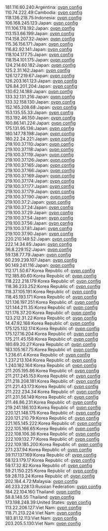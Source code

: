 181.116.60.240:Argentina: [ovpn config](vpn/181_116_60_240.ovpn)  
110.74.222.49:Cambodia: [ovpn config](vpn/110_74_222_49.ovpn)  
118.136.218.75:Indonesia: [ovpn config](vpn/118_136_218_75.ovpn)  
106.168.245.123:Japan: [ovpn config](vpn/106_168_245_123.ovpn)  
111.106.178.192:Japan: [ovpn config](vpn/111_106_178_192.ovpn)  
113.153.66.199:Japan: [ovpn config](vpn/113_153_66_199.ovpn)  
114.158.207.32:Japan: [ovpn config](vpn/114_158_207_32.ovpn)  
115.36.156.171:Japan: [ovpn config](vpn/115_36_156_171.ovpn)  
116.82.92.141:Japan: [ovpn config](vpn/116_82_92_141.ovpn)  
118.104.177.75:Japan: [ovpn config](vpn/118_104_177_75.ovpn)  
118.154.101.175:Japan: [ovpn config](vpn/118_154_101_175.ovpn)  
124.214.60.182:Japan: [ovpn config](vpn/124_214_60_182.ovpn)  
125.2.31.162:Japan: [ovpn config](vpn/125_2_31_162.ovpn)  
126.127.219.67:Japan: [ovpn config](vpn/126_127_219_67.ovpn)  
126.203.161.123:Japan: [ovpn config](vpn/126_203_161_123.ovpn)  
126.84.201.204:Japan: [ovpn config](vpn/126_84_201_204.ovpn)  
130.62.14.188:Japan: [ovpn config](vpn/130_62_14_188.ovpn)  
133.32.131.216:Japan: [ovpn config](vpn/133_32_131_216.ovpn)  
133.32.158.130:Japan: [ovpn config](vpn/133_32_158_130.ovpn)  
152.165.208.68:Japan: [ovpn config](vpn/152_165_208_68.ovpn)  
153.135.55.33:Japan: [ovpn config](vpn/153_135_55_33.ovpn)  
153.192.46.150:Japan: [ovpn config](vpn/153_192_46_150.ovpn)  
160.86.141.224:Japan: [ovpn config](vpn/160_86_141_224.ovpn)  
175.131.95.136:Japan: [ovpn config](vpn/175_131_95_136.ovpn)  
180.147.78.198:Japan: [ovpn config](vpn/180_147_78_198.ovpn)  
180.22.24.221:Japan: [ovpn config](vpn/180_22_24_221.ovpn)  
219.100.37.110:Japan: [ovpn config](vpn/219_100_37_110.ovpn)  
219.100.37.118:Japan: [ovpn config](vpn/219_100_37_118.ovpn)  
219.100.37.119:Japan: [ovpn config](vpn/219_100_37_119.ovpn)  
219.100.37.126:Japan: [ovpn config](vpn/219_100_37_126.ovpn)  
219.100.37.165:Japan: [ovpn config](vpn/219_100_37_165.ovpn)  
219.100.37.166:Japan: [ovpn config](vpn/219_100_37_166.ovpn)  
219.100.37.169:Japan: [ovpn config](vpn/219_100_37_169.ovpn)  
219.100.37.174:Japan: [ovpn config](vpn/219_100_37_174.ovpn)  
219.100.37.177:Japan: [ovpn config](vpn/219_100_37_177.ovpn)  
219.100.37.179:Japan: [ovpn config](vpn/219_100_37_179.ovpn)  
219.100.37.190:Japan: [ovpn config](vpn/219_100_37_190.ovpn)  
219.100.37.2:Japan: [ovpn config](vpn/219_100_37_2.ovpn)  
219.100.37.24:Japan: [ovpn config](vpn/219_100_37_24.ovpn)  
219.100.37.29:Japan: [ovpn config](vpn/219_100_37_29.ovpn)  
219.100.37.54:Japan: [ovpn config](vpn/219_100_37_54.ovpn)  
219.100.37.56:Japan: [ovpn config](vpn/219_100_37_56.ovpn)  
219.100.37.81:Japan: [ovpn config](vpn/219_100_37_81.ovpn)  
219.100.37.90:Japan: [ovpn config](vpn/219_100_37_90.ovpn)  
220.210.149.52:Japan: [ovpn config](vpn/220_210_149_52.ovpn)  
222.14.34.85:Japan: [ovpn config](vpn/222_14_34_85.ovpn)  
36.8.229.152:Japan: [ovpn config](vpn/36_8_229_152.ovpn)  
59.138.77.79:Japan: [ovpn config](vpn/59_138_77_79.ovpn)  
60.239.239.107:Japan: [ovpn config](vpn/60_239_239_107.ovpn)  
90.149.241.116:Japan: [ovpn config](vpn/90_149_241_116.ovpn)  
112.171.50.67:Korea Republic of: [ovpn config](vpn/112_171_50_67.ovpn)  
112.185.80.60:Korea Republic of: [ovpn config](vpn/112_185_80_60.ovpn)  
118.222.218.179:Korea Republic of: [ovpn config](vpn/118_222_218_179.ovpn)  
118.36.233.252:Korea Republic of: [ovpn config](vpn/118_36_233_252.ovpn)  
118.37.105.191:Korea Republic of: [ovpn config](vpn/118_37_105_191.ovpn)  
118.45.193.171:Korea Republic of: [ovpn config](vpn/118_45_193_171.ovpn)  
121.136.197.251:Korea Republic of: [ovpn config](vpn/121_136_197_251.ovpn)  
121.144.211.35:Korea Republic of: [ovpn config](vpn/121_144_211_35.ovpn)  
121.176.37.20:Korea Republic of: [ovpn config](vpn/121_176_37_20.ovpn)  
123.212.31.22:Korea Republic of: [ovpn config](vpn/123_212_31_22.ovpn)  
14.47.92.168:Korea Republic of: [ovpn config](vpn/14_47_92_168.ovpn)  
175.125.132.174:Korea Republic of: [ovpn config](vpn/175_125_132_174.ovpn)  
175.127.16.204:Korea Republic of: [ovpn config](vpn/175_127_16_204.ovpn)  
175.211.45.158:Korea Republic of: [ovpn config](vpn/175_211_45_158.ovpn)  
180.69.20.27:Korea Republic of: [ovpn config](vpn/180_69_20_27.ovpn)  
183.105.167.75:Korea Republic of: [ovpn config](vpn/183_105_167_75.ovpn)  
1.236.61.4:Korea Republic of: [ovpn config](vpn/1_236_61_4.ovpn)  
1.237.213.104:Korea Republic of: [ovpn config](vpn/1_237_213_104.ovpn)  
1.240.182.164:Korea Republic of: [ovpn config](vpn/1_240_182_164.ovpn)  
211.205.195.86:Korea Republic of: [ovpn config](vpn/211_205_195_86.ovpn)  
211.217.245.153:Korea Republic of: [ovpn config](vpn/211_217_245_153.ovpn)  
211.218.208.181:Korea Republic of: [ovpn config](vpn/211_218_208_181.ovpn)  
211.221.43.173:Korea Republic of: [ovpn config](vpn/211_221_43_173.ovpn)  
211.222.234.34:Korea Republic of: [ovpn config](vpn/211_222_234_34.ovpn)  
211.231.56.149:Korea Republic of: [ovpn config](vpn/211_231_56_149.ovpn)  
211.46.86.231:Korea Republic of: [ovpn config](vpn/211_46_86_231.ovpn)  
219.241.186.103:Korea Republic of: [ovpn config](vpn/219_241_186_103.ovpn)  
220.121.148.175:Korea Republic of: [ovpn config](vpn/220_121_148_175.ovpn)  
220.121.210.79:Korea Republic of: [ovpn config](vpn/220_121_210_79.ovpn)  
221.165.145.222:Korea Republic of: [ovpn config](vpn/221_165_145_222.ovpn)  
222.105.166.65:Korea Republic of: [ovpn config](vpn/222_105_166_65.ovpn)  
222.108.106.36:Korea Republic of: [ovpn config](vpn/222_108_106_36.ovpn)  
222.109.132.77:Korea Republic of: [ovpn config](vpn/222_109_132_77.ovpn)  
222.109.185.200:Korea Republic of: [ovpn config](vpn/222_109_185_200.ovpn)  
27.1.237.94:Korea Republic of: [ovpn config](vpn/27_1_237_94.ovpn)  
39.117.137.169:Korea Republic of: [ovpn config](vpn/39_117_137_169.ovpn)  
58.123.179.17:Korea Republic of: [ovpn config](vpn/58_123_179_17.ovpn)  
59.17.32.82:Korea Republic of: [ovpn config](vpn/59_17_32_82.ovpn)  
59.21.150.225:Korea Republic of: [ovpn config](vpn/59_21_150_225.ovpn)  
59.28.113.24:Korea Republic of: [ovpn config](vpn/59_28_113_24.ovpn)  
202.184.4.72:Malaysia: [ovpn config](vpn/202_184_4_72.ovpn)  
46.233.228.13:Russian Federation: [ovpn config](vpn/46_233_228_13.ovpn)  
184.22.104.160:Thailand: [ovpn config](vpn/184_22_104_160.ovpn)  
58.8.148.55:Thailand: [ovpn config](vpn/58_8_148_55.ovpn)  
173.198.248.39:United States: [ovpn config](vpn/173_198_248_39.ovpn)  
113.22.206.127:Viet Nam: [ovpn config](vpn/113_22_206_127.ovpn)  
118.71.213.224:Viet Nam: [ovpn config](vpn/118_71_213_224.ovpn)  
183.81.12.113:Viet Nam: [ovpn config](vpn/183_81_12_113.ovpn)  
203.205.5.130:Viet Nam: [ovpn config](vpn/203_205_5_130.ovpn)  
